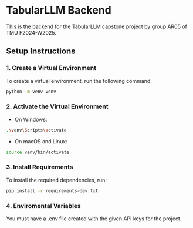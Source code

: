 # TabularLLM Backend

This is the backend for the TabularLLM capstone project by group AR05 of TMU F2024-W2025.

## Setup Instructions

### 1. Create a Virtual Environment

To create a virtual environment, run the following command:

```bash
python -m venv venv
```

### 2. Activate the Virtual Environment

- On Windows:

```bash
.\venv\Scripts\activate
```

- On macOS and Linux:

```bash
source venv/bin/activate
```

### 3. Install Requirements

To install the required dependencies, run:

```bash
pip install -r requirements>dev.txt
```

### 4. Enviromental Variables

You must have a .env file created with the given API keys for the project.
